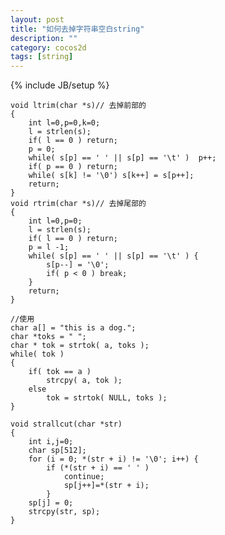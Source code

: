 ```yaml
---
layout: post
title: "如何去掉字符串空白string"
description: ""
category: cocos2d
tags: [string]
---
```

{% include JB/setup %}

    void ltrim(char *s)// 去掉前部的
    {
        int l=0,p=0,k=0;
        l = strlen(s);
        if( l == 0 ) return;
        p = 0;
        while( s[p] == ' ' || s[p] == '\t' )  p++;
        if( p == 0 ) return;
        while( s[k] != '\0') s[k++] = s[p++];
        return;
    }
    void rtrim(char *s)// 去掉尾部的
    {
        int l=0,p=0;
        l = strlen(s);
        if( l == 0 ) return;
        p = l -1;
        while( s[p] == ' ' || s[p] == '\t' ) {
            s[p--] = '\0';
            if( p < 0 ) break;
        }
        return;
    }
    
    //使用
    char a[] = "this is a dog.";
    char *toks = " ";
    char * tok = strtok( a, toks );
    while( tok )
    {
        if( tok == a )
            strcpy( a, tok );
        else
            tok = strtok( NULL, toks );
    }
           
    void strallcut(char *str)
    {
        int i,j=0;
        char sp[512];
        for (i = 0; *(str + i) != '\0'; i++) {
            if (*(str + i) == ' ' )
                continue;
                sp[j++]=*(str + i);
            }
        sp[j] = 0;
        strcpy(str, sp);
    }
